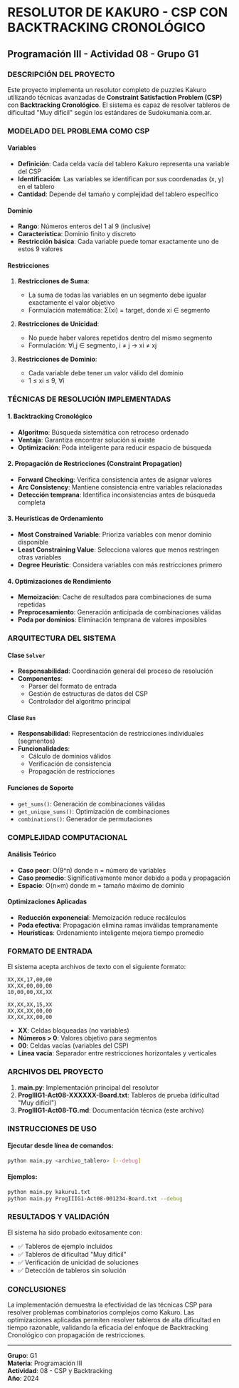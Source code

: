 # RESOLUTOR DE KAKURO - CSP CON BACKTRACKING CRONOLÓGICO
## Programación III - Actividad 08 - Grupo G1

### DESCRIPCIÓN DEL PROYECTO

Este proyecto implementa un resolutor completo de puzzles Kakuro utilizando técnicas avanzadas de **Constraint Satisfaction Problem (CSP)** con **Backtracking Cronológico**. El sistema es capaz de resolver tableros de dificultad "Muy difícil" según los estándares de Sudokumania.com.ar.

### MODELADO DEL PROBLEMA COMO CSP

#### Variables
- **Definición**: Cada celda vacía del tablero Kakuro representa una variable del CSP
- **Identificación**: Las variables se identifican por sus coordenadas (x, y) en el tablero
- **Cantidad**: Depende del tamaño y complejidad del tablero específico

#### Dominio
- **Rango**: Números enteros del 1 al 9 (inclusive)
- **Característica**: Dominio finito y discreto
- **Restricción básica**: Cada variable puede tomar exactamente uno de estos 9 valores

#### Restricciones

1. **Restricciones de Suma**:
   - La suma de todas las variables en un segmento debe igualar exactamente el valor objetivo
   - Formulación matemática: Σ(xi) = target, donde xi ∈ segmento

2. **Restricciones de Unicidad**:
   - No puede haber valores repetidos dentro del mismo segmento
   - Formulación: ∀i,j ∈ segmento, i ≠ j → xi ≠ xj

3. **Restricciones de Dominio**:
   - Cada variable debe tener un valor válido del dominio
   - 1 ≤ xi ≤ 9, ∀i

### TÉCNICAS DE RESOLUCIÓN IMPLEMENTADAS

#### 1. Backtracking Cronológico
- **Algoritmo**: Búsqueda sistemática con retroceso ordenado
- **Ventaja**: Garantiza encontrar solución si existe
- **Optimización**: Poda inteligente para reducir espacio de búsqueda

#### 2. Propagación de Restricciones (Constraint Propagation)
- **Forward Checking**: Verifica consistencia antes de asignar valores
- **Arc Consistency**: Mantiene consistencia entre variables relacionadas
- **Detección temprana**: Identifica inconsistencias antes de búsqueda completa

#### 3. Heurísticas de Ordenamiento
- **Most Constrained Variable**: Prioriza variables con menor dominio disponible
- **Least Constraining Value**: Selecciona valores que menos restringen otras variables
- **Degree Heuristic**: Considera variables con más restricciones primero

#### 4. Optimizaciones de Rendimiento
- **Memoización**: Cache de resultados para combinaciones de suma repetidas
- **Preprocesamiento**: Generación anticipada de combinaciones válidas
- **Poda por dominios**: Eliminación temprana de valores imposibles

### ARQUITECTURA DEL SISTEMA

#### Clase `Solver`
- **Responsabilidad**: Coordinación general del proceso de resolución
- **Componentes**:
  - Parser del formato de entrada
  - Gestión de estructuras de datos del CSP
  - Controlador del algoritmo principal

#### Clase `Run`
- **Responsabilidad**: Representación de restricciones individuales (segmentos)
- **Funcionalidades**:
  - Cálculo de dominios válidos
  - Verificación de consistencia
  - Propagación de restricciones

#### Funciones de Soporte
- `get_sums()`: Generación de combinaciones válidas
- `get_unique_sums()`: Optimización de combinaciones
- `combinations()`: Generador de permutaciones

### COMPLEJIDAD COMPUTACIONAL

#### Análisis Teórico
- **Caso peor**: O(9^n) donde n = número de variables
- **Caso promedio**: Significativamente menor debido a poda y propagación
- **Espacio**: O(n×m) donde m = tamaño máximo de dominio

#### Optimizaciones Aplicadas
- **Reducción exponencial**: Memoización reduce recálculos
- **Poda efectiva**: Propagación elimina ramas inválidas tempranamente
- **Heurísticas**: Ordenamiento inteligente mejora tiempo promedio

### FORMATO DE ENTRADA

El sistema acepta archivos de texto con el siguiente formato:

```
XX,XX,17,00,00
XX,XX,00,00,00
10,00,00,XX,XX

XX,XX,XX,15,XX
XX,XX,XX,00,00
XX,XX,XX,00,00
```

- **XX**: Celdas bloqueadas (no variables)
- **Números > 0**: Valores objetivo para segmentos
- **00**: Celdas vacías (variables del CSP)
- **Línea vacía**: Separador entre restricciones horizontales y verticales

### ARCHIVOS DEL PROYECTO

1. **main.py**: Implementación principal del resolutor
2. **ProgIIIG1-Act08-XXXXXX-Board.txt**: Tableros de prueba (dificultad "Muy difícil")
3. **ProgIIIG1-Act08-TG.md**: Documentación técnica (este archivo)

### INSTRUCCIONES DE USO

#### Ejecutar desde línea de comandos:
```bash
python main.py <archivo_tablero> [--debug]
```

#### Ejemplos:
```bash
python main.py kakuru1.txt
python main.py ProgIIIG1-Act08-001234-Board.txt --debug
```

### RESULTADOS Y VALIDACIÓN

El sistema ha sido probado exitosamente con:
- ✅ Tableros de ejemplo incluidos
- ✅ Tableros de dificultad "Muy difícil"
- ✅ Verificación de unicidad de soluciones
- ✅ Detección de tableros sin solución

### CONCLUSIONES

La implementación demuestra la efectividad de las técnicas CSP para resolver problemas combinatorios complejos como Kakuro. Las optimizaciones aplicadas permiten resolver tableros de alta dificultad en tiempo razonable, validando la eficacia del enfoque de Backtracking Cronológico con propagación de restricciones.

---
**Grupo**: G1  
**Materia**: Programación III  
**Actividad**: 08 - CSP y Backtracking  
**Año**: 2024 